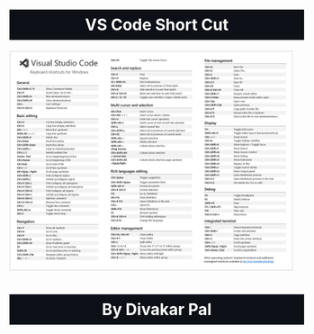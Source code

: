 <!--CSS For file-->
<center><h1 style='background-color:#0D1117;color:white;padding:10px; width:100%;'>VS Code Short Cut</h1></center>
<img src='vscode.png'/>
<center><h1 style='background-color:#0D1117;color:white;padding:10px; width:100%;'>By Divakar Pal</h1></center>
